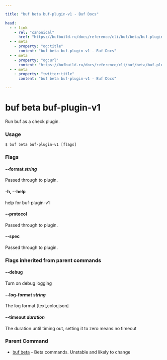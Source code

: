 ```yaml
---

title: "buf beta buf-plugin-v1 - Buf Docs"

head:
  - - link
    - rel: "canonical"
      href: "https://bufbuild.ru/docs/reference/cli/buf/beta/buf-plugin-v1/"
  - - meta
    - property: "og:title"
      content: "buf beta buf-plugin-v1 - Buf Docs"
  - - meta
    - property: "og:url"
      content: "https://bufbuild.ru/docs/reference/cli/buf/beta/buf-plugin-v1/"
  - - meta
    - property: "twitter:title"
      content: "buf beta buf-plugin-v1 - Buf Docs"

---
```


# buf beta buf-plugin-v1

Run buf as a check plugin.

### Usage

```console
$ buf beta buf-plugin-v1 [flags]
```

### Flags

#### \--format _string_

Passed through to plugin.

#### \-h, --help

help for buf-plugin-v1

#### \--protocol

Passed through to plugin.

#### \--spec

Passed through to plugin.

### Flags inherited from parent commands

#### \--debug

Turn on debug logging

#### \--log-format _string_

The log format \[text,color,json\]

#### \--timeout _duration_

The duration until timing out, setting it to zero means no timeout

### Parent Command

- [buf beta](../) - Beta commands. Unstable and likely to change
